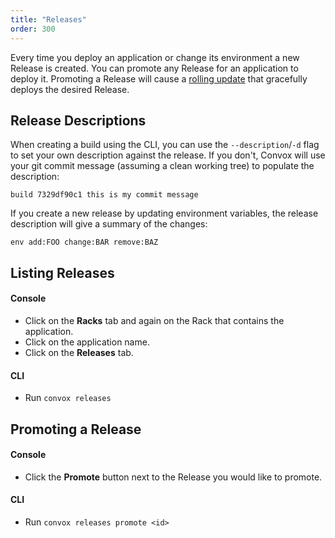 ```yaml
---
title: "Releases"
order: 300
---
```


Every time you deploy an application or change its environment a new Release is created. You can promote any Release for an application to deploy it. Promoting a Release will cause a [rolling update](/docs/rolling-updates) that gracefully deploys the desired Release.

## Release Descriptions

When creating a build using the CLI, you can use the `--description`/`-d` flag to set your own description against the release.  If you don't, Convox will use your git commit message (assuming a clean working tree) to populate the description:

    build 7329df90c1 this is my commit message

If you create a new release by updating environment variables, the release description will give a summary of the changes:

    env add:FOO change:BAR remove:BAZ
  

## Listing Releases

#### Console

* Click on the **Racks** tab and again on the Rack that contains the application.
* Click on the application name.
* Click on the **Releases** tab.

#### CLI

* Run `convox releases`

## Promoting a Release

#### Console

* Click the **Promote** button next to the Release you would like to promote.

#### CLI

* Run `convox releases promote <id>`